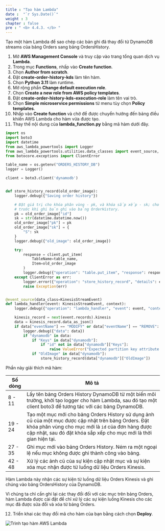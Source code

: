 ```yaml
---
title : "Tạo hàm Lambda"
date :  "`r Sys.Date()`" 
weight : 3
chapter : false
pre : " <b> 4.4.3. </b> "
---
```


Tạo một hàm Lambda để sao chép các bản ghi đã thay đổi từ DynamoDB streams của bảng Orders sang bảng OrdersHistory.

1. Mở **AWS Management Console** và truy cập vào trang tổng quan dịch vụ **Lambda**.
2. Trong mục **Functions**, nhấp vào **Create function**.
3. Chọn **Author from scratch**.
4. Đặt **create-order-history-kds** làm tên hàm.
5. Chọn **Python 3.11** làm runtime.
6. Mở rộng phần **Change default execution role**.
7. Chọn **Create a new role from AWS policy templates**.
8. Đặt **create-order-history-kds-execution-role** làm tên vai trò.
9. Chọn **Simple microservice permissions** từ menu tùy chọn **Policy templates**.
10. Nhấp vào **Create function** và chờ để được chuyển hướng đến bảng điều khiển AWS Lambda cho hàm vừa được tạo.
11. Thay thế nội dung của **lambda_function.py** bằng mã hàm dưới đây.

```python
import os
import boto3
import datetime
from aws_lambda_powertools import Logger
from aws_lambda_powertools.utilities.data_classes import event_source, KinesisStreamEvent
from botocore.exceptions import ClientError

table_name = os.getenv("ORDERS_HISTORY_DB")
logger = Logger()

client = boto3.client('dynamodb')


def store_history_record(old_order_image):
    logger.debug({"Saving order history"})

    # Đặt giá trị cho khóa phân vùng - pk, và khóa sắp xếp - sk; cho bảng OrderHistory
    # trước khi ghi bản ghi vào bảng OrderHistory.
    pk = old_order_image["id"]
    sk = str(datetime.datetime.now())
    old_order_image["pk"] = pk
    old_order_image["sk"] = {
        "S": sk
    }
    logger.debug({"old_image": old_order_image})

    try:
        response = client.put_item(
            TableName=table_name,
            Item=old_order_image
        )
        logger.debug({"operation": "table.put_item", "response": response})
    except ClientError as err:
        logger.error({"operation": "store_history_record", "details": err})
        raise Exception(err)


@event_source(data_class=KinesisStreamEvent)
def lambda_handler(event: KinesisStreamEvent, context):
    logger.debug({"operation": "lambda_handler", "event": event, "context": context})

    kinesis_record = next(event.records).kinesis
    data = kinesis_record.data_as_json()
    if data["eventName"] == "MODIFY" or data["eventName"] == "REMOVE":
        logger.debug({"data": data})
        if "dynamodb" in data:
            if "Keys" in data["dynamodb"]:
                if "id" not in data["dynamodb"]["Keys"]:
                    raise ValueError("Expected partition key attribute - 'id' not found.")
            if "OldImage" in data["dynamodb"]:
                store_history_record(data["dynamodb"]["OldImage"])
```

Phần này giải thích mã hàm:

| Số dòng | Mô tả                                                                                                                                                                                                                                   |
| ----------- | --------------------------------------------------------------------------------------------------------------------------------------------------------------------------------------------------------------------------------------------- |
| 8 - 11      | Lấy tên bảng Orders History DynamoDB từ một biến môi trường, khởi tạo logger cho hàm Lambda, sau đó tạo một client boto3 để tương tác với các bảng DynamoDB.                                                        |
| 19 - 24     | Tạo một mục mới cho bảng Orders History sử dụng ảnh cũ của một mục được cập nhật trên bảng Orders. Đặt khóa phân vùng cho mục mới là `id` của đơn hàng được cập nhật, sau đó đặt khóa sắp xếp cho mục mới là thời gian hiện tại. |
| 27 - 35     | Ghi mục mới vào bảng Orders History. Ném ra một ngoại lệ nếu mục không được ghi thành công vào bảng.                                                                                                                      |
| 42 - 48     | Xử lý các ảnh cũ của sự kiện cập nhật mục và sự kiện xóa mục nhận được từ luồng dữ liệu Orders Kinesis.                                                                                                                                   |

Hàm Lambda này nhận các sự kiện từ luồng dữ liệu Orders Kinesis và ghi chúng vào bảng OrdersHistory của DynamoDB.

Vì chúng ta chỉ cần ghi lại các thay đổi đối với các mục trên bảng Orders, hàm Lambda được cài đặt để chỉ xử lý các sự kiện luồng Kinesis cho các mục đã được sửa đổi và xóa từ bảng Orders.

12. Triển khai các thay đổi mã cho hàm của bạn bằng cách chọn **Deploy**.

![Trình tạo hàm AWS Lambda](/images/4/4.4/2.png)